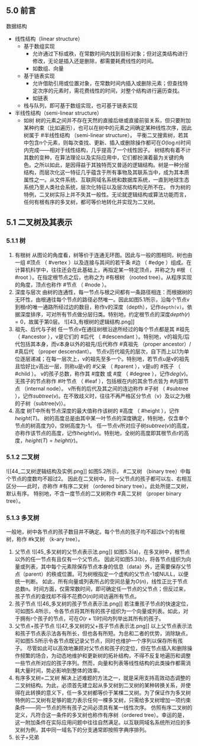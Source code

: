## 5.0 前言
数据结构
- 线性结构（linear structure）
	- 基于数组实现
		- 允许通过下标或秩，在常数时间内找到目标对象；但对这类结构进行修改，无论是插入还是删除，都需要耗费线性的时间。
		- 如数组、向量
	- 基于链表实现
		- 允许借助引用或位置对象，在常数时间内插入或删除元素；但查找特定次序的元素时，需花费线性的时间，对整个结构进行遍历查找。
		- 如链表
	- 栈与队列，即可基于数组实现，也可基于链表实现
- 半线性结构（semi-linear structure）
	- 如树
树的元素之间并不存在天然的直接后继或直接前驱关系，但只要附加某种约束（比如遍历），也可以在树中的元素之间确定某种线性次序，因此树属于 #半线性结构 （semi-linear structure）。
平衡二叉搜索树，若其中包含n个元素，则每次查找、更新、插入或删除操作都可在$O(\log n)$时间内完成——相对于线性结构，几乎提高了一个线性因子。
树结构有着不计其数的变种，在算法理论以及实际应用中，它们都扮演着最为关键的角色。之所以如此，是因得益于其独特而又普适的逻辑结构。树是一种分层结构，而层次化这一特征几乎蕴含于所有事物及其联系当中，成为其本质属性之一。从文件系统、互联网域名系统和数据库系统，一直到地球生态系统乃至人类社会系统，层次化特征以及层次结构均无所不在。
作为树的特例，二叉树实际上并不失其一般性。无论就逻辑结构或算法功能而言，任何有根有序的多叉树，都可等价地转化并实现为二叉树。
## 5.1 二叉树及其表示
### 5.1.1 树
1. 有根树
	从图论的角度看，树等价于连通无环图。因此与一般的图相同，树也由一组 #顶点 （ #vertex ）以及连接与其间的若干条 #边 （ #edge ）组成。在计算机科学中，往往还会在此基础上，再指定某一特定顶点，并称之为 #根 （ #root ）。在指定根节点之后，也称之为 #有根树 （rooted tree）。从程序实现的角度，顶点也称作 #节点 （ #node ）。
2. 深度与层次
	由树的连通性，每一节点与根之间都有一条路径相连：而根据树的无环性，由根通往每个节点的路径必然唯一。因此如图5.1所示，沿每个节点v到根r的唯一通路所经过边的数目，称作v的深度（depth），记作`depth(v)`。依据深度排序，可对所有节点做分层归类。特别地，约定根节点的深度$depth(r)=0$，故属于第0层。
	![[43_有根树的逻辑结构.png]]
3. 祖先、后代与子树
	任一节点v在通往树根沿途所经过的每个节点都是其 #祖先 （ #ancestor ），v是它们的 #后代 （ #descendant ）。特别地，v的祖先/后代包括其本身，而v本身以外的祖先/后代称作 #真祖先 （proper ancestor）/ #真后代 （proper descendant）。
	节点v历代祖先的层次，自下而上以1为单位逐层递减；在每一层次上，v的祖先至多一个。特别地，若节点u是v的祖先且恰好比v高出一层，则称u是v的 #父亲 （ #parent ），v是u的 #孩子 （ #child ）。
	v的孩子总数，称作其 #度数 或 #度 （ #degree ），记作$deg(v)$。无孩子的节点称作 #叶节点 （ #leaf ），包括根在内的其余节点皆为 #内部节点 （internal node）。
	v所有的后代及其之间的连边称作 #子树 （ #subtree ），记作$subtree(v)$。在不致歧义时，往往不再严格区分节点（v）及以之为根的子树（subtree(v)）。
4. 高度
	树T中所有节点深度的最大值称作该树的 #高度 （ #height ），记作 $height(T)$。
	树的高度总是由其中某一叶节点的深度确定，特别地，仅含单个节点的树高度为0，空树高度为-1。
	任一节点v所对应子树$subtree(v)$的高度，亦称作该节点的高度，记作$height(v)$。特别地，全树的高度即其根节点r的高度，$height(T)=height(r)$。
### 5.1.2 二叉树
![[44_二叉树逻辑结构及实例.png]]
如图5.2所示， #二叉树 （binary tree）中每个节点的度数均不超过2。
因此在二叉树中，同一父节点的孩子都可以左、右相互区分——此时，亦称作 #有序二叉树 （ordered binary tree）。此处所提二叉树，默认有序。
特别地，不含一度节点的二叉树称作 #真二叉树 （proper binary tree）。
### 5.1.3 多叉树
一般地，树中各节点的孩子数目并不确定。每个节点的孩子均不超过k个的有根树，称作 #k叉树 （k-ary tree）。
1. 父节点
	![[45_多叉树的父节点表示法.png]]
	如图5.3(a)，在多叉树中，根节点以外的任一节点有且仅有一个父节点。
	因此可如图5.3(b)，将各节点组织为向量或列表，其中每个元素除保存节点本身的信息（data）外，还需要保存父节点（parent）的秩或位置。可为树根指定一个虚构的父节点-1或NULL，以便统一判断。
	如此，所有向量或列表所占的空间总量为$O(n)$，线性正比于节点总数n。时间方面，仅需常数时间，即可确定任一节点的父节点；但反过来，孩子节点的查找却不得不花费$O(n)$时间访遍所有节点。
2. 孩子节点
	![[46_多叉树的孩子节点表示法.png]]
	若注重孩子节点的快速定位，可如图5.4所示，令各节点将其所有的孩子组织为一个向量或列表。如此，对于拥有r个孩子的节点，可在$O(r+1)$时间内列举出其所有的孩子。
3. 父节点+孩子节点
	![[47_多叉树的父+孩子节点表示法.png]]
	以上父节点表示法和孩子节点表示法各有所长，但也各有所短。为总和二者的优势，消除缺点，可如图5.5所示令各节点既记录父节点，同时也维护一个序列以保存所有孩子。
	尽管如此可以高效地兼顾对父节点和孩子的定位，但在节点插入和删除操作频繁的场合，为动态地维护和更新树的拓补结构，不得不反复地遍历和调整一些节点所对应的孩子序列。然而，向量和列表等线性结构的此类操作都需消耗大量时间，势必影响到整体的效率。
4. 有序多叉树=二叉树
	解决上述难题的方法之一，就是采用支持高效动态调整的二叉树结构。为此，必须首先建立起从多叉树到二叉树的某种转换关系，并使得在此转换的意义下，任一多叉树都等价于某棵二叉树。为了保证作为多叉树特例的二叉树有足够的能力表示任何一棵多叉树，只需给多叉树增加一项约束条件——同一节点的所有孩子之间必须具有某一线性次序。
	仿照有序二叉树的定义，凡符合这一条件的多叉树也称作有序树（ordered tree）。幸运的是，这一附加条件在实际应用问题中往往自然满足。以互联网域名系统所对应的多叉树为例，其中同一域名下的分支通常即按照字典序排列。
5. 长子+兄弟
